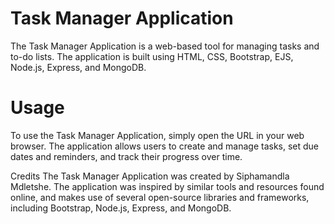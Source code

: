 # Task Manager Application
The Task Manager Application is a web-based tool for managing tasks and to-do lists. The application is built using HTML, CSS, Bootstrap, EJS, Node.js, Express, and MongoDB.

# Usage
To use the Task Manager Application, simply open the URL in your web browser. The application allows users to create and manage tasks, set due dates and reminders, and track their progress over time.



Credits
The Task Manager Application was created by Siphamandla Mdletshe. The application was inspired by similar tools and resources found online, and makes use of several open-source libraries and frameworks, including Bootstrap, Node.js, Express, and MongoDB.




